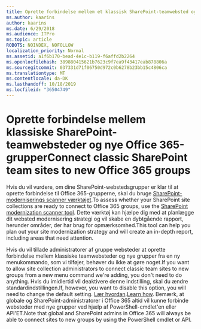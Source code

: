 ```yaml
---
title: Oprette forbindelse mellem et klassisk SharePoint-teamwebsted og en gruppe
ms.author: kaarins
author: kaarins
ms.date: 6/29/2018
ms.audience: ITPro
ms.topic: article
ROBOTS: NOINDEX, NOFOLLOW
localization_priority: Normal
ms.assetid: a1f6b170-bead-4e1c-b119-f6affd2b2264
ms.openlocfilehash: 389880415621b7623c9f7ea9f43417eab878806a
ms.sourcegitcommit: 037331d71f06750d972c0b6278b23bb15c4806ca
ms.translationtype: MT
ms.contentlocale: da-DK
ms.lasthandoff: 10/18/2019
ms.locfileid: "36504749"
---
```

# <a name="connect-classic-sharepoint-team-sites-to-new-office-365-groups"></a><span data-ttu-id="d0a42-102">Oprette forbindelse mellem klassiske SharePoint-teamwebsteder og nye Office 365-grupper</span><span class="sxs-lookup"><span data-stu-id="d0a42-102">Connect classic SharePoint team sites to new Office 365 groups</span></span>

<span data-ttu-id="d0a42-103">Hvis du vil vurdere, om dine SharePoint-webstedsgrupper er klar til at oprette forbindelse til Office 365-grupperne, skal du bruge [SharePoint-moderniserings scanner værktøjet](https://go.microsoft.com/fwlink/?linkid=873066).</span><span class="sxs-lookup"><span data-stu-id="d0a42-103">To assess whether your SharePoint site collections are ready to connect to Office 365 groups, use the [SharePoint modernization scanner tool](https://go.microsoft.com/fwlink/?linkid=873066).</span></span> <span data-ttu-id="d0a42-104">Dette værktøj kan hjælpe dig med at planlægge dit websted modernisering strategi og vil skabe en dybtgående rapport, herunder områder, der har brug for opmærksomhed.</span><span class="sxs-lookup"><span data-stu-id="d0a42-104">This tool can help you plan out your site modernization strategy and will create an in-depth report, including areas that need attention.</span></span>
  
<span data-ttu-id="d0a42-105">Hvis du vil tillade administratorer af gruppe websteder at oprette forbindelse mellem klassiske teamwebsteder og nye grupper fra en ny menukommando, som vi tilføjer, behøver du ikke at gøre noget.</span><span class="sxs-lookup"><span data-stu-id="d0a42-105">If you want to allow site collection administrators to connect classic team sites to new groups from a new menu command we're adding, you don't need to do anything.</span></span> <span data-ttu-id="d0a42-106">Hvis du imidlertid vil deaktivere denne indstilling, skal du ændre standardindstillingen.</span><span class="sxs-lookup"><span data-stu-id="d0a42-106">If, however, you want to disable this option, you will need to change the default setting.</span></span> <span data-ttu-id="d0a42-107">[Lær hvordan](https://go.microsoft.com/fwlink/?linkid=2004316).</span><span class="sxs-lookup"><span data-stu-id="d0a42-107">[Learn how](https://go.microsoft.com/fwlink/?linkid=2004316).</span></span> <span data-ttu-id="d0a42-108">Bemærk, at globale og SharePoint-administratorer i Office 365 altid vil kunne forbinde websteder med nye grupper ved hjælp af PowerShell-cmdlet'en eller API'ET.</span><span class="sxs-lookup"><span data-stu-id="d0a42-108">Note that global and SharePoint admins in Office 365 will always be able to connect sites to new groups by using the PowerShell cmdlet or API.</span></span>
  


